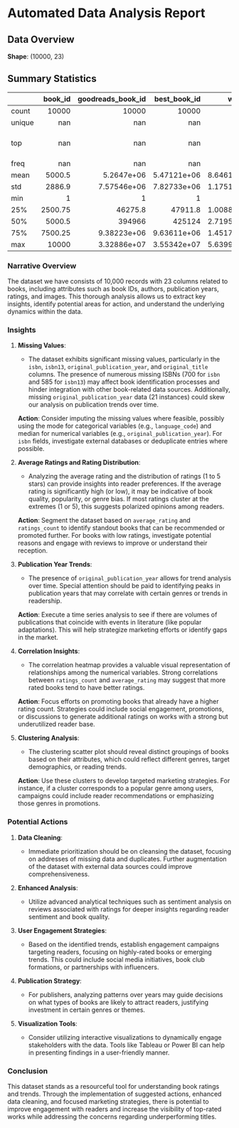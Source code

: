 # Automated Data Analysis Report

## Data Overview
**Shape**: (10000, 23)

## Summary Statistics
|        |   book_id |   goodreads_book_id |     best_book_id |         work_id |   books_count |         isbn |         isbn13 | authors      |   original_publication_year | original_title   | title          | language_code   |   average_rating |    ratings_count |   work_ratings_count |   work_text_reviews_count |   ratings_1 |   ratings_2 |   ratings_3 |      ratings_4 |       ratings_5 | image_url                                                                                | small_image_url                                                                        |
|:-------|----------:|--------------------:|-----------------:|----------------:|--------------:|-------------:|---------------:|:-------------|----------------------------:|:-----------------|:---------------|:----------------|-----------------:|-----------------:|---------------------:|--------------------------:|------------:|------------:|------------:|---------------:|----------------:|:-----------------------------------------------------------------------------------------|:---------------------------------------------------------------------------------------|
| count  |  10000    |     10000           |  10000           | 10000           |    10000      | 9300         | 9415           | 10000        |                    9979     | 9415             | 10000          | 8916            |     10000        |  10000           |      10000           |                  10000    |    10000    |    10000    |     10000   | 10000          | 10000           | 10000                                                                                    | 10000                                                                                  |
| unique |    nan    |       nan           |    nan           |   nan           |      nan      | 9300         |  nan           | 4664         |                     nan     | 9274             | 9964           | 25              |       nan        |    nan           |        nan           |                    nan    |      nan    |      nan    |       nan   |   nan          |   nan           | 6669                                                                                     | 6669                                                                                   |
| top    |    nan    |       nan           |    nan           |   nan           |      nan      |    3.757e+08 |  nan           | Stephen King |                     nan     | The Gift         | Selected Poems | eng             |       nan        |    nan           |        nan           |                    nan    |      nan    |      nan    |       nan   |   nan          |   nan           | https://s.gr-assets.com/assets/nophoto/book/111x148-bcc042a9c91a29c1d680899eff700a03.png | https://s.gr-assets.com/assets/nophoto/book/50x75-a91bf249278a81aabab721ef782c4a74.png |
| freq   |    nan    |       nan           |    nan           |   nan           |      nan      |    1         |  nan           | 60           |                     nan     | 5                | 4              | 6341            |       nan        |    nan           |        nan           |                    nan    |      nan    |      nan    |       nan   |   nan          |   nan           | 3332                                                                                     | 3332                                                                                   |
| mean   |   5000.5  |         5.2647e+06  |      5.47121e+06 |     8.64618e+06 |       75.7127 |  nan         |    9.75504e+12 | nan          |                    1981.99  | nan              | nan            | nan             |         4.00219  |  54001.2         |      59687.3         |                   2919.96 |     1345.04 |     3110.89 |     11475.9 | 19965.7        | 23789.8         | nan                                                                                      | nan                                                                                    |
| std    |   2886.9  |         7.57546e+06 |      7.82733e+06 |     1.17511e+07 |      170.471  |  nan         |    4.42862e+11 | nan          |                     152.577 | nan              | nan            | nan             |         0.254427 | 157370           |     167804           |                   6124.38 |     6635.63 |     9717.12 |     28546.4 | 51447.4        | 79768.9         | nan                                                                                      | nan                                                                                    |
| min    |      1    |         1           |      1           |    87           |        1      |  nan         |    1.9517e+08  | nan          |                   -1750     | nan              | nan            | nan             |         2.47     |   2716           |       5510           |                      3    |       11    |       30    |       323   |   750          |   754           | nan                                                                                      | nan                                                                                    |
| 25%    |   2500.75 |     46275.8         |  47911.8         |     1.00884e+06 |       23      |  nan         |    9.78032e+12 | nan          |                    1990     | nan              | nan            | nan             |         3.85     |  13568.8         |      15438.8         |                    694    |      196    |      656    |      3112   |  5405.75       |  5334           | nan                                                                                      | nan                                                                                    |
| 50%    |   5000.5  |    394966           | 425124           |     2.71952e+06 |       40      |  nan         |    9.78045e+12 | nan          |                    2004     | nan              | nan            | nan             |         4.02     |  21155.5         |      23832.5         |                   1402    |      391    |     1163    |      4894   |  8269.5        |  8836           | nan                                                                                      | nan                                                                                    |
| 75%    |   7500.25 |         9.38223e+06 |      9.63611e+06 |     1.45177e+07 |       67      |  nan         |    9.78083e+12 | nan          |                    2011     | nan              | nan            | nan             |         4.18     |  41053.5         |      45915           |                   2744.25 |      885    |     2353.25 |      9287   | 16023.5        | 17304.5         | nan                                                                                      | nan                                                                                    |
| max    |  10000    |         3.32886e+07 |      3.55342e+07 |     5.63996e+07 |     3455      |  nan         |    9.79001e+12 | nan          |                    2017     | nan              | nan            | nan             |         4.82     |      4.78065e+06 |          4.94236e+06 |                 155254    |   456191    |   436802    |    793319   |     1.4813e+06 |     3.01154e+06 | nan                                                                                      | nan                                                                                    |## Narrative
### Narrative Overview

The dataset we have consists of 10,000 records with 23 columns related to books, including attributes such as book IDs, authors, publication years, ratings, and images. This thorough analysis allows us to extract key insights, identify potential areas for action, and understand the underlying dynamics within the data.

### Insights

1. **Missing Values**:
   - The dataset exhibits significant missing values, particularly in the `isbn`, `isbn13`, `original_publication_year`, and `original_title` columns. The presence of numerous missing ISBNs (700 for `isbn` and 585 for `isbn13`) may affect book identification processes and hinder integration with other book-related data sources. Additionally, missing `original_publication_year` data (21 instances) could skew our analysis on publication trends over time.

   **Action**: Consider imputing the missing values where feasible, possibly using the mode for categorical variables (e.g., `language_code`) and median for numerical variables (e.g., `original_publication_year`). For `isbn` fields, investigate external databases or deduplicate entries where possible.

2. **Average Ratings and Rating Distribution**:
   - Analyzing the average rating and the distribution of ratings (1 to 5 stars) can provide insights into reader preferences. If the average rating is significantly high (or low), it may be indicative of book quality, popularity, or genre bias. If most ratings cluster at the extremes (1 or 5), this suggests polarized opinions among readers.

   **Action**: Segment the dataset based on `average_rating` and `ratings_count` to identify standout books that can be recommended or promoted further. For books with low ratings, investigate potential reasons and engage with reviews to improve or understand their reception.

3. **Publication Year Trends**:
   - The presence of `original_publication_year` allows for trend analysis over time. Special attention should be paid to identifying peaks in publication years that may correlate with certain genres or trends in readership.

   **Action**: Execute a time series analysis to see if there are volumes of publications that coincide with events in literature (like popular adaptations). This will help strategize marketing efforts or identify gaps in the market.

4. **Correlation Insights**:
   - The correlation heatmap provides a valuable visual representation of relationships among the numerical variables. Strong correlations between `ratings_count` and `average_rating` may suggest that more rated books tend to have better ratings.

   **Action**: Focus efforts on promoting books that already have a higher rating count. Strategies could include social engagement, promotions, or discussions to generate additional ratings on works with a strong but underutilized reader base.

5. **Clustering Analysis**:
   - The clustering scatter plot should reveal distinct groupings of books based on their attributes, which could reflect different genres, target demographics, or reading trends. 

   **Action**: Use these clusters to develop targeted marketing strategies. For instance, if a cluster corresponds to a popular genre among users, campaigns could include reader recommendations or emphasizing those genres in promotions.

### Potential Actions

1. **Data Cleaning**:
   - Immediate prioritization should be on cleansing the dataset, focusing on addresses of missing data and duplicates. Further augmentation of the dataset with external data sources could improve comprehensiveness.

2. **Enhanced Analysis**:
   - Utilize advanced analytical techniques such as sentiment analysis on reviews associated with ratings for deeper insights regarding reader sentiment and book quality.

3. **User Engagement Strategies**:
   - Based on the identified trends, establish engagement campaigns targeting readers, focusing on highly-rated books or emerging trends. This could include social media initiatives, book club formations, or partnerships with influencers.

4. **Publication Strategy**:
   - For publishers, analyzing patterns over years may guide decisions on what types of books are likely to attract readers, justifying investment in certain genres or themes.

5. **Visualization Tools**:
   - Consider utilizing interactive visualizations to dynamically engage stakeholders with the data. Tools like Tableau or Power BI can help in presenting findings in a user-friendly manner.

### Conclusion

This dataset stands as a resourceful tool for understanding book ratings and trends. Through the implementation of suggested actions, enhanced data cleaning, and focused marketing strategies, there is potential to improve engagement with readers and increase the visibility of top-rated works while addressing the concerns regarding underperforming titles.